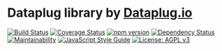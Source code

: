 # Dataplug library by [Dataplug.io](https://dataplug.io)

[![Build Status](https://img.shields.io/travis/dataplug-io/dataplug.svg)](https://travis-ci.org/dataplug-io/dataplug)
[![Coverage Status](https://img.shields.io/coveralls/github/dataplug-io/dataplug.svg)](https://coveralls.io/github/dataplug-io/dataplug?branch=master)
[![npm version](https://badge.fury.io/js/%40dataplug%2Fdataplug.svg)](https://badge.fury.io/js/%40dataplug%2Fdataplug)
[![Dependency Status](https://img.shields.io/david/dataplug-io/dataplug.svg)](https://david-dm.org/dataplug-io/dataplug)
[![Maintainability](https://api.codeclimate.com/v1/badges/ae525ee428e821bef95a/maintainability)](https://codeclimate.com/github/dataplug-io/dataplug/maintainability)
[![JavaScript Style Guide](https://img.shields.io/badge/code_style-standard-brightgreen.svg)](https://standardjs.com)
[![License: AGPL v3](https://img.shields.io/badge/License-AGPL%20v3-blue.svg)](https://www.gnu.org/licenses/agpl-3.0)
